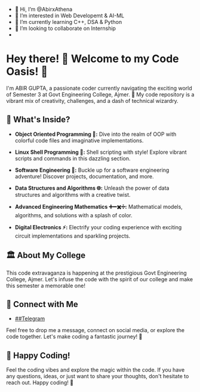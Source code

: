 - 👋 Hi, I’m @AbirxAthena
- 👀 I’m interested in Web Developemt & AI-ML
- 🌱 I’m currently learning C++, DSA & Python
- 💞️ I’m looking to collaborate on Internship
- 
# Hey there! 👋 Welcome to my Code Oasis! 🌟


I'm ABIR GUPTA, a passionate coder currently navigating the exciting world of Semester 3 at Govt Engineering College, Ajmer. 🚀 My code repository is a vibrant mix of creativity, challenges, and a dash of technical wizardry.

## 🌈 What's Inside?

- **Object Oriented Programming 🎨:** Dive into the realm of OOP with colorful code files and imaginative implementations.
  
- **Linux Shell Programming 🐚:** Shell scripting with style! Explore vibrant scripts and commands in this dazzling section.

- **Software Engineering 🚁:** Buckle up for a software engineering adventure! Discover projects, documentation, and more.

- **Data Structures and Algorithms 🌐:** Unleash the power of data structures and algorithms with a creative twist.

- **Advanced Engineering Mathematics ➕➖✖️➗:** Mathematical models, algorithms, and solutions with a splash of color.

- **Digital Electronics ⚡:** Electrify your coding experience with exciting circuit implementations and sparkling projects.

## 🏛️ About My College

This code extravaganza is happening at the prestigious Govt Engineering College, Ajmer. Let's infuse the code with the spirit of our college and make this semester a memorable one!

## 🚀 Connect with Me

- [##Telegram](https://t.me/Youcringemeout)

Feel free to drop me a message, connect on social media, or explore the code together. Let's make coding a fantastic journey! 🚀

## 🎉 Happy Coding!

Feel the coding vibes and explore the magic within the code. If you have any questions, ideas, or just want to share your thoughts, don't hesitate to reach out. Happy coding! 🎉
